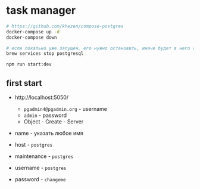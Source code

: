# task manager

```bash
# https://github.com/khezen/compose-postgres
docker-compose up -d
docker-compose down

# если локально уже запущен, его нужно остановить, иначе будет в него стучаться
brew services stop postgresql

npm run start:dev
```

## first start

- http://localhost:5050/

  - `pgadmin4@pgadmin.org` - username
  - `admin` - password
  - Object - Create - Server

- name - указать любое имя
- host - `postgres`
- maintenance - `postgres`
- username - `postgres`
- password - `changeme`
